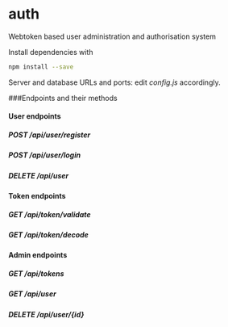 # auth
Webtoken based user administration and authorisation system

Install dependencies with
```bash
npm install --save
```

Server and database URLs and ports: edit *config.js* accordingly.

###Endpoints and their methods

#### User endpoints

##### POST /api/user/register

##### POST /api/user/login

##### DELETE /api/user

#### Token endpoints

##### GET /api/token/validate

##### GET /api/token/decode

#### Admin endpoints

##### GET /api/tokens

##### GET /api/user

##### DELETE /api/user/{id}

